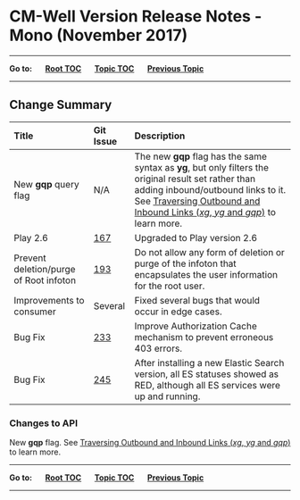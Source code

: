 # CM-Well Version Release Notes - Mono (November 2017)

----

**Go to:** &nbsp;&nbsp;&nbsp;&nbsp; [**Root TOC**](CM-Well.RootTOC.md) &nbsp;&nbsp;&nbsp;&nbsp; [**Topic TOC**](ReleaseNotes.TOC.md) &nbsp;&nbsp;&nbsp;&nbsp; [**Previous Topic**](ReleaseNotes.Lynx.September.2017.md)

----

## Change Summary


 Title | Git Issue | Description 
:------|:----------|:------------
New **gqp** query flag | N/A | The new **gqp** flag has the same syntax as **yg**, but only filters the original result set rather than adding inbound/outbound links to it. See [Traversing Outbound and Inbound Links (*xg*, *yg* and *gqp*)](API.Traversal.TOC.md) to learn more.
Play 2.6 | [167](https://github.com/thomsonreuters/CM-Well/issues/167) | Upgraded to Play version 2.6
Prevent deletion/purge of Root infoton | [193](https://github.com/thomsonreuters/CM-Well/issues/193) | Do not allow any form of deletion or purge of the infoton that encapsulates the user information for the root user.
Improvements to consumer | Several | Fixed several bugs that would occur in edge cases.
Bug Fix | [233](https://github.com/thomsonreuters/CM-Well/issues/233) | Improve Authorization Cache mechanism to prevent erroneous 403 errors.
Bug Fix | [245](https://github.com/thomsonreuters/CM-Well/issues/245) | After installing a new Elastic Search version, all ES statuses showed as RED, although all ES services were up and running.


### Changes to API
New **gqp** flag. See [Traversing Outbound and Inbound Links (*xg*, *yg* and *gqp*)](API.Traversal.TOC.md) to learn more.

----

**Go to:** &nbsp;&nbsp;&nbsp;&nbsp; [**Root TOC**](CM-Well.RootTOC.md) &nbsp;&nbsp;&nbsp;&nbsp; [**Topic TOC**](ReleaseNotes.TOC.md) &nbsp;&nbsp;&nbsp;&nbsp; [**Previous Topic**](ReleaseNotes.Lynx.September.2017.md)

----
